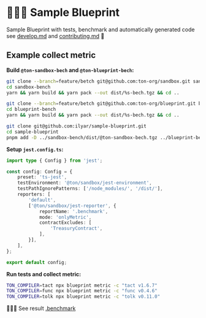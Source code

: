 # 👨🏻‍🔬 Sample Blueprint

Sample Blueprint with tests, benchmark and automatically generated code see [develop.md](develop.md) and [contributing.md](contributing.md) 🤗

## Example collect metric

**Build `@ton-sandbox-bech` and `@ton-blueprint-bech`:**

```bash
git clone --branch=feature/betch git@github.com:ton-org/sandbox.git sandbox-bench
cd sandbox-bench
yarn && yarn build && yarn pack --out dist/%s-bech.tgz && cd ..

git clone --branch=feature/betch git@github.com:ton-org/blueprint.git blueprint-bench
cd blueprint-bench
yarn && yarn build && yarn pack --out dist/%s-bech.tgz && cd ..

git clone git@github.com:ilyar/sample-blueprint.git
cd sample-blueprint
pnpm add -D ../sandbox-bench/dist/@ton-sandbox-bech.tgz ../blueprint-bench/dist/@ton-blueprint-bech.tgz
```

**Setup `jest.config.ts`:**

```ts
import type { Config } from 'jest';

const config: Config = {
    preset: 'ts-jest',
    testEnvironment: '@ton/sandbox/jest-environment',
    testPathIgnorePatterns: ['/node_modules/', '/dist/'],
    reporters: [
        'default',
        ['@ton/sandbox/jest-reporter', {
            reportName: '.benchmark',
            mode: 'onlyMetric',
            contractExcludes: [
                'TreasuryContract',
            ],
        }],
    ],
};

export default config;
```

**Run tests and collect metric:**

```bash
TON_COMPILER=tact npx blueprint metric -c "tact v1.6.7"
TON_COMPILER=func npx blueprint metric -c "func v0.4.6"
TON_COMPILER=tolk npx blueprint metric -c "tolk v0.11.0"
```

🧙🏻‍♂️ See result [.benchmark](.benchmark)
